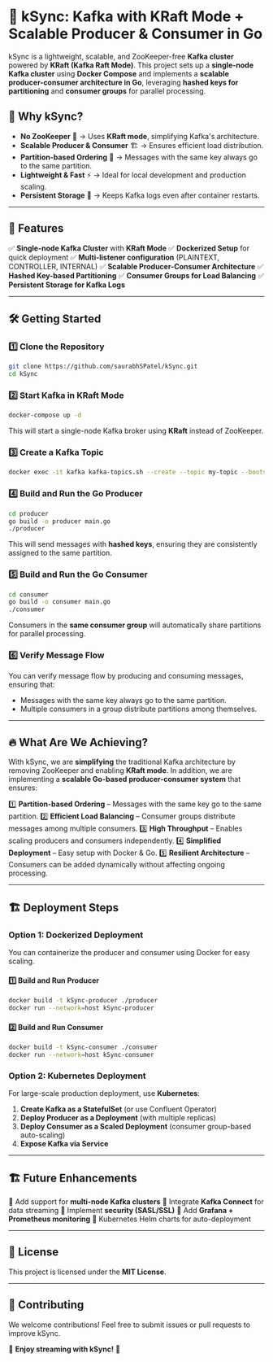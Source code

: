 # 🚀 kSync: Kafka with KRaft Mode + Scalable Producer & Consumer in Go

kSync is a lightweight, scalable, and ZooKeeper-free **Kafka cluster** powered by **KRaft (Kafka Raft Mode)**. This project sets up a **single-node Kafka cluster** using **Docker Compose** and implements a **scalable producer-consumer architecture in Go**, leveraging **hashed keys for partitioning** and **consumer groups** for parallel processing.

## 🌟 Why kSync?
- **No ZooKeeper** 🦁 → Uses **KRaft mode**, simplifying Kafka's architecture.
- **Scalable Producer & Consumer** 🏗️ → Ensures efficient load distribution.
- **Partition-based Ordering** 🔑 → Messages with the same key always go to the same partition.
- **Lightweight & Fast** ⚡ → Ideal for local development and production scaling.
- **Persistent Storage** 💾 → Keeps Kafka logs even after container restarts.

---

## 📌 Features
✅ **Single-node Kafka Cluster** with **KRaft Mode**
✅ **Dockerized Setup** for quick deployment
✅ **Multi-listener configuration** (PLAINTEXT, CONTROLLER, INTERNAL)
✅ **Scalable Producer-Consumer Architecture**
✅ **Hashed Key-based Partitioning**
✅ **Consumer Groups for Load Balancing**
✅ **Persistent Storage for Kafka Logs**

---

## 🛠️ Getting Started
### **1️⃣ Clone the Repository**
```sh
git clone https://github.com/saurabhSPatel/kSync.git
cd kSync
```

### **2️⃣ Start Kafka in KRaft Mode**
```sh
docker-compose up -d
```
This will start a single-node Kafka broker using **KRaft** instead of ZooKeeper.

### **3️⃣ Create a Kafka Topic**
```sh
docker exec -it kafka kafka-topics.sh --create --topic my-topic --bootstrap-server localhost:9092 --partitions 3 --replication-factor 1
```

### **4️⃣ Build and Run the Go Producer**
```sh
cd producer
go build -o producer main.go
./producer
```
This will send messages with **hashed keys**, ensuring they are consistently assigned to the same partition.

### **5️⃣ Build and Run the Go Consumer**
```sh
cd consumer
go build -o consumer main.go
./consumer
```
Consumers in the **same consumer group** will automatically share partitions for parallel processing.

### **6️⃣ Verify Message Flow**
You can verify message flow by producing and consuming messages, ensuring that:
- Messages with the same key always go to the same partition.
- Multiple consumers in a group distribute partitions among themselves.

---

## 🔥 What Are We Achieving?
With kSync, we are **simplifying** the traditional Kafka architecture by removing ZooKeeper and enabling **KRaft mode**. In addition, we are implementing a **scalable Go-based producer-consumer system** that ensures:

1️⃣ **Partition-based Ordering** – Messages with the same key go to the same partition.
2️⃣ **Efficient Load Balancing** – Consumer groups distribute messages among multiple consumers.
3️⃣ **High Throughput** – Enables scaling producers and consumers independently.
4️⃣ **Simplified Deployment** – Easy setup with Docker & Go.
5️⃣ **Resilient Architecture** – Consumers can be added dynamically without affecting ongoing processing.

---

## 🏗️ Deployment Steps
### **Option 1: Dockerized Deployment**
You can containerize the producer and consumer using Docker for easy scaling.

#### **1️⃣ Build and Run Producer**
```sh
docker build -t kSync-producer ./producer
docker run --network=host kSync-producer
```

#### **2️⃣ Build and Run Consumer**
```sh
docker build -t kSync-consumer ./consumer
docker run --network=host kSync-consumer
```

### **Option 2: Kubernetes Deployment**
For large-scale production deployment, use **Kubernetes**:
1. **Create Kafka as a StatefulSet** (or use Confluent Operator)
2. **Deploy Producer as a Deployment** (with multiple replicas)
3. **Deploy Consumer as a Scaled Deployment** (consumer group-based auto-scaling)
4. **Expose Kafka via Service**

---

## 🏗️ Future Enhancements
🔹 Add support for **multi-node Kafka clusters** 🔹 Integrate **Kafka Connect** for data streaming 🔹 Implement **security (SASL/SSL)** 🔹 Add **Grafana + Prometheus monitoring** 🔹 Kubernetes Helm charts for auto-deployment

---

## 📜 License
This project is licensed under the **MIT License**.

---

## 🤝 Contributing
We welcome contributions! Feel free to submit issues or pull requests to improve kSync.

🚀 **Enjoy streaming with kSync!** 🎉

